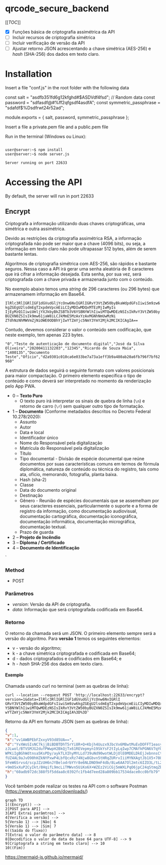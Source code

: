 # qrcode_secure_backend
[[_TOC_]]

- [x] Funções básica de criptografia assimétrica da API
- [ ] Incluir recursos de criptografia simétrica
- [ ] Incluir verificação de versão da API
- [ ] Ajustar retorno JSON acrescentando a chave simétrica (AES-256) e _hash_ (SHA-256) dos dados em texto claro.

# Installation

Insert a file "conf.js" in the root folder with the following data

const salt = "asdfb351fd6g12kfghd#$ASDVdf4fsd"; // Random data 
const password = "sdfasdf@#%ff2qfgsdf4asdfA";
const symmetric_passphrase = "sdafdf$%Dsdfrwt24r52ad";


module.exports = { salt, password, symmetric_passphrase };

Insert a file a private.pem file and a public.pem file


Run in the terminal (Windows ou Linux):

```console

user@server:~$ npm install
user@server:~$ node server.js

Server running on port 22633
```

# Accessing the API

By default, the server will run in port 22633

## Encrypt

Criptografa a informação utilizando duas chaves criptográficas, uma simétrica e outra assimétrica. 

Devido as restrições da criptografia assimétrica RSA, a informação criptografada não pode ser maior que a chave (4096 bits), ou seja, a informação em texto claro não pode ultrapassar 512 bytes, além de serem bastante lentas.

Algoritmos de criptografia simétrica com AES-256, são rápidos e bastante seguros. Nessa caso a API irá gerar uma senha aleatória de 8 caracteres que irá cifrar a informação desejada. 
Esta senha, por sua vez, será criptografada com a chave privada e armazenada junto com o conteúdo.


No exemplo abaixo temos uma _string_ de 296 caracteres (ou 296 bytes) que armazenamem informação em Base64.

`
IlRlc3RlIGRlIGF1dGVudGljYcOnw6NvIGRlIGRvY3VtZW50byBkaWdpdGFsIiwiSm9zw6kgZGEgU2lsdmEgT2xpdmVpcmEiLCIyMDIwMDQxMTEzMjIwMyIs
IjEyMzQ1IiwiUmljYXJkbyBkZSBTb3V6YSBNYWlhIiwiMTQwMDEzNSIsIkRvY3VtZW50byBUZXN0ZSIsIk9mw61jaW8iLCJkMmE5MzAxYzAxMGNhNmUwMzNi
ZTdhNzNhMWVmZjNiOWE0ODBhYjIwYTZmYjc5NmY3YmY2Mjk2MCIKICAgIA==
`

Contudo, devemos considerar o valor o conteúdo sem codificação, que neste exemplo, tem apenas 223 bytes.

`
"0","Teste de autenticação de documento digital","José da Silva Oliveira","20200411132203","12345","Ricardo de Souza Maia",
"1400135","Documento Teste","Ofício","d2a9301c010ca6e033be7a73a1eff3b9a480ab20a6fb796f7bf62960"
`

A estrutura de dados seguirá o seguinte formato com valores posicionais para maior compactação. O primeiro elemento especifica o tipo de conteúdo e como deverá ser interpretado 
no momento da renderização pelo App PWA.

 - 0 – **Texto Puro**
   - O texto puro irá interpretar os sinais de quebra de linha (`\n`) e retorno de carro (`\r`) sem qualquer outro tipo de formatação.
 - 1 – **Documento** (Conforme metadados descritos no Decreto Federal 10.278/2020):
   - Assunto
   - Autor
   - Data e local
   - Identificador único
   - Nome do Responsável pela digitalização
   - Matrícula do Responsável pela digitalização
   - Título
   - Tipo documental - Divisão de espécie documental que reúne documentos por suas características comuns em termos de fórmula diplomática, natureza de conteúdo ou técnica do registro, tais como ata, ofício, memorando, fotografia, planta baixa.
   - Hash (sha-2)
   - Classe
   - Data do documento original
   - Destinação
   - Gênero - Reunião de espécies documentais que se assemelham por seus caracteres essenciais, particularmente o suporte e a forma de registro da informação, como documentação audiovisual, documentação cartográfica, documentação iconográfica, documentação informática, documentação micrográfica, documentação textual.
   - Prazo de guarda
 - 2 – **Projeto de Incêndio**
 - 3 – **Diploma / Certificado**
 - 4 – **Documento de Identificação**




`

### Method
 - POST

### Parâmetros
 - _version_: Versão da API de criptografia.
 - _data_: Informação que será criptografada codificada em Base64.

### Retorno

O retorno da chamada será um JSON. O primeiro elemento sempre será a versão do algoritmo. Para **versão 1** temos os seguintes elementos:
 - v - versão do algoritmo;
 - k - a chave simétrica criptografada e codificada em Base64;
 - d - dados criptografados e codificados em Base64; e
 - h - _hash_ SHA-256 dos dados em texto claro.

#### Exemplo

Chamada usando curl no terminal (sem as quebras de linha):

```console
curl --location --request POST 'http://localhost:22633/encrypt?version=1&data=IlRlc3RlIGRlIGF1dGVudGljYcOnw6NvIGRlI
GRvY3VtZW50byBkaWdpdGFsIiwiSm9zw6kgZGEgU2lsdmEgT2xpdmVpcmEiLCIyMDIwMDQxMTEzMjIwMyIsIjEyMzQ1IiwiUmljYXJkbyBkZSBTb3V6
YSBNYWlhIiwiMTQwMDEzNSIsIkRvY3VtZW50byBUZXN0ZSIsIk9mw61jaW8iLCJkMmE5MzAxYzAxMGNhNmUwMzNiZTdhNzNhMWVmZjNiOWE0ODBhYjI
wYTZmYjc5NmY3YmY2Mjk2MCIKICAgIA%3D%3D'
```

Retorno da API em formato JSON (sem as quebras de linha):

```json
{
"v":1,
"k":"vv1AWBPEbFZxxyV93d85UA==",
"d":"YvXWoSIsNC7kjjBiBDBTDhT5rYi8R+Q+Kbjh4Uuzx9JbcVx6M8wtMuEvDOFFT1easy33rGmF+2lIm1GoakhHn0KTF396Mv6C/lBC7tLg3LbPlhN
zJLwol/BTVSMJG2dufPWwpH2BkQjTx61REVepmyn19SkYsF2tIyLqIwp7CMAfkPGN6V7qYGh4F1QxtFpQOl3UqWoA+aJoYRfFmTQ00n3lwQOplJtl5mB
WPKiIgBGhWdtnsa5KsPDy/aykTLXIhyMYLLd739uNd90wotWLDjOlE0MDELDkEjJebnnsCt4mD15ojyYE9nEBhADcUbBNzdfCRkBkLnjILsMcKtzeO+G
fUZ4AL9aJvO90hHZkNYPxwP4LbfQcxRz74Njw8Gbvn5tHRqZURrvIiiMYNXAgtJb1X5+708OewQ7rHtolMoQtvXC4bcRfrOAMR5JfD+VgHIoUrtFrZB1
5FeW6Srvsd/scpJZzUH6nJYBelodrbYYr8e6NLDNO9mF4db/8Lw6AA7Ol2mtc6IZO3L/tL2HeQhvdHzv750tngFoCYUvXblug9zMmaZHbtBxOq/oaHr3
+9mOSxXuP2CyIkt/8HqifL9mcLiTMWvn5UiKo6X+WZEz2ViCGj5mWXLPqO6jpC24qStmqZbzwE5AJbyOGf6XwBvxtgbkGmL/nkASPGTyrN/0=",
"h":"60adb972dc388f5f5ddaa8c0392fc1fb4d7eed28a809bb17534dace0cc0bfb79"
}
```

Você também pode realizar os testes na API com o software Postman (https://www.postman.com/downloads/)

```mermaid
graph TD
1((Encrypt)) -->
2[POST para API] --> 
3[API Extrai parâmtros] --> 
4[Verifica a versão] -->
5{Versão 1} --> |Não| 6
5{Versão 1} --> |Sim| 7
6((Saída do fluxo))
7[Extrai o valor do parâmetro data] --> 8
8[Decodifica o valor de data de base 64 para UTF-8] --> 9
9[Criptografa a string em texto claro] --> 10
10((Fim))
```
https://mermaid-js.github.io/mermaid/
